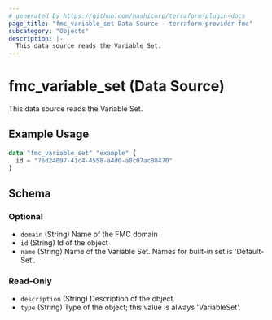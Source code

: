 ```yaml
---
# generated by https://github.com/hashicorp/terraform-plugin-docs
page_title: "fmc_variable_set Data Source - terraform-provider-fmc"
subcategory: "Objects"
description: |-
  This data source reads the Variable Set.
---
```


# fmc_variable_set (Data Source)

This data source reads the Variable Set.

## Example Usage

```terraform
data "fmc_variable_set" "example" {
  id = "76d24097-41c4-4558-a4d0-a8c07ac08470"
}
```

<!-- schema generated by tfplugindocs -->
## Schema

### Optional

- `domain` (String) Name of the FMC domain
- `id` (String) Id of the object
- `name` (String) Name of the Variable Set. Names for built-in set is 'Default-Set'.

### Read-Only

- `description` (String) Description of the object.
- `type` (String) Type of the object; this value is always 'VariableSet'.
